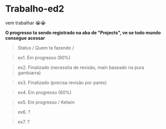 # Trabalho-ed2

vem trabalhar 😭😭

**O progresso ta sendo registrado na aba de "Projects", ve se todo mundo consegue acessar**

>Status / Quem ta fazendo /

 >ex1. Em progresso (90%)
 
 >ex2. Finalizado (necessita de revisão, main baseado na pura gambiarra)
 
 >ex3. Finalizado (precisa revisão por pares)
 
 >ex4. Em progresso (60%)
 
 >ex5. Em progresso / Kelwin
 
 >ex6. ?

 >ex7. ?


